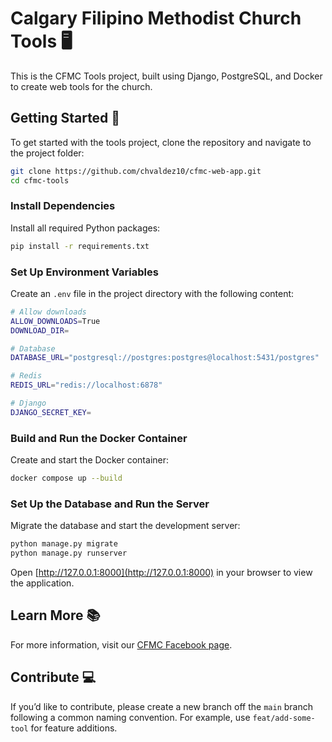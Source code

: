 # Calgary Filipino Methodist Church Tools 🖥️

This is the CFMC Tools project, built using Django, PostgreSQL, and Docker to create web tools for the church.

## Getting Started 🚀

To get started with the tools project, clone the repository and navigate to the project folder:

```bash
git clone https://github.com/chvaldez10/cfmc-web-app.git
cd cfmc-tools
```

### Install Dependencies

Install all required Python packages:

```bash
pip install -r requirements.txt
```

### Set Up Environment Variables

Create an `.env` file in the project directory with the following content:

```bash
# Allow downloads
ALLOW_DOWNLOADS=True
DOWNLOAD_DIR=

# Database
DATABASE_URL="postgresql://postgres:postgres@localhost:5431/postgres"

# Redis
REDIS_URL="redis://localhost:6878"

# Django
DJANGO_SECRET_KEY=
```

### Build and Run the Docker Container

Create and start the Docker container:

```bash
docker compose up --build
```

### Set Up the Database and Run the Server

Migrate the database and start the development server:

```bash
python manage.py migrate
python manage.py runserver
```

Open [http://127.0.0.1:8000](http://127.0.0.1:8000) in your browser to view the application.

## Learn More 📚

For more information, visit our [CFMC Facebook page](https://www.facebook.com/calgaryfilipino.methodistchurch).

## Contribute 💻

If you’d like to contribute, please create a new branch off the `main` branch following a common naming convention. For example, use `feat/add-some-tool` for feature additions.

